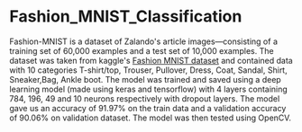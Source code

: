 # Fashion_MNIST_Classification
Fashion-MNIST is a dataset of Zalando's article images—consisting of a training set of 60,000 examples and a test set of 10,000 examples.
The dataset was taken from kaggle's [Fashion MNIST dataset](https://www.kaggle.com/datasets/zalando-research/fashionmnist) and contained data with 10 categories T-shirt/top, Trouser, Pullover, Dress, Coat, Sandal, Shirt, Sneaker,Bag, Ankle boot.
The model was trained and saved using a deep learning model (made using keras and tensorflow) with 4 layers containing 784, 196, 49 and 10 neurons respectively with dropout layers. The model gave us an accuracy of 91.97% on the train data and a validation accuracy of 90.06% on validation dataset.
The model was then tested using OpenCV.
